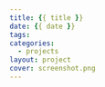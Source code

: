 ```yaml
---
title: {{ title }}
date: {{ date }}
tags:
categories:
  - projects
layout: project
cover: screenshot.png
---
```



<!-- more -->
